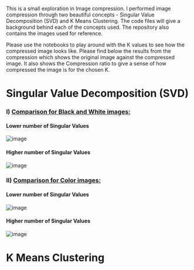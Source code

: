 This is a small exploration in Image compression. I performed image compression through two beautiful concepts - Singular Value Decomposition (SVD) and K Means Clustering.
The code files will give a background behind each of the concepts used. The repository also contains the images used for reference. 

Please use the notebooks to play around with the K values to see how the compressed image looks like. Please find below the results from the compression which shows the original image against the compressed image. It also shows the Compression ratio to give a sense of how compressed the image is for the chosen K.

# Singular Value Decomposition (SVD)

### I) <ins>Comparison for Black and White images: </ins>

#### Lower number of Singular Values


![image](https://user-images.githubusercontent.com/104417912/201446022-594ff6f0-26c5-4036-81db-90b306d4ab51.png)


#### Higher number of Singular Values


![image](https://user-images.githubusercontent.com/104417912/201445538-b370a6df-a223-4a19-8886-d99f3ee63b37.png)

### II) <ins>Comparison for Color images: </ins>


#### Lower number of Singular Values


![image](https://user-images.githubusercontent.com/104417912/201447431-d6d4a767-cddc-470a-ac0c-220ba322c1a1.png)


#### Higher number of Singular Values


![image](https://user-images.githubusercontent.com/104417912/201446150-04741019-8bf3-4c3d-b60a-3bd0e7a3f932.png)


# K Means Clustering
